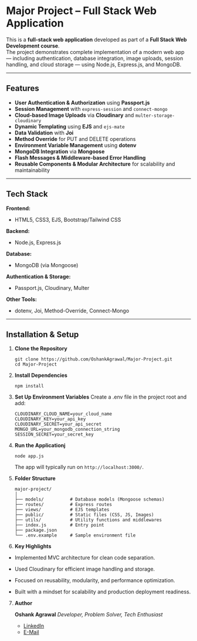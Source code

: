 #  Major Project – Full Stack Web Application

This is a **full-stack web application** developed as part of a **Full Stack Web Development course**.  
The project demonstrates complete implementation of a modern web app — including authentication, database integration, image uploads, session handling, and cloud storage — using Node.js, Express.js, and MongoDB.

---

##  Features

-  **User Authentication & Authorization** using **Passport.js**
-  **Session Management** with `express-session` and `connect-mongo`
-  **Cloud-based Image Uploads** via **Cloudinary** and `multer-storage-cloudinary`
-  **Dynamic Templating** using **EJS** and `ejs-mate`
-  **Data Validation** with **Joi**
-  **Method Override** for PUT and DELETE operations
-  **Environment Variable Management** using **dotenv**
-  **MongoDB Integration** via **Mongoose**
-  **Flash Messages & Middleware-based Error Handling**
-  **Reusable Components & Modular Architecture** for scalability and maintainability

---

##  Tech Stack

**Frontend:**  
- HTML5, CSS3, EJS, Bootstrap/Tailwind CSS  

**Backend:**  
- Node.js, Express.js  

**Database:**  
- MongoDB (via Mongoose)  

**Authentication & Storage:**  
- Passport.js, Cloudinary, Multer  

**Other Tools:**  
- dotenv, Joi, Method-Override, Connect-Mongo  

---

##  Installation & Setup

1. **Clone the Repository**
   ```
   git clone https://github.com/OshankAgrawal/Major-Project.git
   cd Major-Project
   
   ```

2. **Install Dependencies**
    ```
    npm install
    ```

3. **Set Up Environment Variables**
    Create a .env file in the project root and add:
    ```
    CLOUDINARY_CLOUD_NAME=your_cloud_name
    CLOUDINARY_KEY=your_api_key
    CLOUDINARY_SECRET=your_api_secret
    MONGO_URL=your_mongodb_connection_string
    SESSION_SECRET=your_secret_key
    ```
4. **Run the Applicationj**
    ```
    node app.js
    ```
    The app will typically run on `http://localhost:3000/`.

5. **Folder Structure**
    ```
    major-project/
    │
    ├── models/          # Database models (Mongoose schemas)
    ├── routes/          # Express routes
    ├── views/           # EJS templates
    ├── public/          # Static files (CSS, JS, Images)
    ├── utils/           # Utility functions and middlewares
    ├── index.js         # Entry point
    ├── package.json
    └── .env.example     # Sample environment file

    ```
6. **Key Highlights**

* Implemented MVC architecture for clean code separation.

* Used Cloudinary for efficient image handling and storage.

* Focused on reusability, modularity, and performance optimization.

* Built with a mindset for scalability and production deployment readiness.

7. **Author**

    **Oshank Agrawal**
    *Developer, Problem Solver, Tech Enthusiast* 
    
    * [LinkedIn](https://www.linkedin.com/in/oshankagrawal/)
    * [E-Mail](mailto:oshankagrawal@gmail.com)